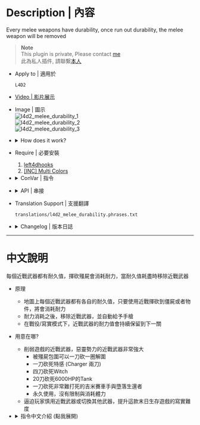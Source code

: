 # Description | 內容
Every melee weapons have durability, once run out durability, the melee weapon will be removed

> __Note__ <br/>
This plugin is private, Please contact [me](https://github.com/fbef0102/Game-Private_Plugin#私人插件列表-private-plugins-list)<br/>
此為私人插件, 請聯繫[本人](https://github.com/fbef0102/Game-Private_Plugin#私人插件列表-private-plugins-list)

* Apply to | 適用於
    ```
    L4D2
    ```

* [Video | 影片展示](https://youtu.be/8jsq8NT08S8)

* Image | 圖示
    <br/>![l4d2_melee_durability_1](image/l4d2_melee_durability_1.gif)
    <br/>![l4d2_melee_durability_2](image/l4d2_melee_durability_2.gif)
    <br/>![l4d2_melee_durability_3](image/l4d2_melee_durability_3.jpg)

* <details><summary>How does it work?</summary>

    * Every melee weapons have durability
    * Cost durability when melee S.I., Witch, infected, objects.....
    * The melee weapon will be removed once run out durability, and give pistol
</details>

* Require | 必要安裝
    1. [left4dhooks](https://forums.alliedmods.net/showthread.php?t=321696)
    2. [[INC] Multi Colors](https://github.com/fbef0102/L4D1_2-Plugins/releases/tag/Multi-Colors)

* <details><summary>ConVar | 指令</summary>

    * cfg/sourcemod/l4d2_melee_durability.cfg
        ```php
        // 0=Plugin off, 1=Plugin on.
        l4d2_melee_durability_enable "1"

        // Changes how message displays. (0: Disable, 1:In chat, 2: In Hint Box, 3: In center text)
        l4d2_melee_durability_announce_type "2"

        // 0=Display durability percent number, 1=Display durability bar
        l4d2_melee_durability_show_bar "1"

        // How much durability does it cost when melee Tank. (0: No Cost)
        l4d2_melee_durability_tank_cost "200"

        // How much durability does it cost when melee Witch. (0: No Cost)
        l4d2_melee_durability_witch_cost "150"

        // How much durability does it cost when melee Common Infected. (0: No Cost)
        l4d2_melee_durability_common_cost "50"

        // How much durability does it cost when melee Survivor. (0: No Cost)
        l4d2_melee_durability_survivor_cost "10"

        // How much durability does it cost when melee Special Infected. (0: No Cost)
        l4d2_melee_durability_infected_cost "100"

        // How much durability does it cost when melee objects. (doors, boxes, items, chairs, tables, etc.)
        l4d2_melee_durability_entity_cost "5"

        // Secondary weapon given to survivor after run out of melee durability. (1: Pistol, 2: Dual Pistol, 3: Magnum)
        l4d2_melee_durability_secondary_weapon "1"

        // 0=Permanent durability, durability of Baseball Bat.
        l4d2_melee_durability_baseball_bat "2800"

        // 0=Permanent durability, durability of Cricket Bat.
        l4d2_melee_durability_cricket_bat "3000"

        // 0=Permanent durability, durability of Crowbar.
        l4d2_melee_durability_crowbar "3300"

        // 0=Permanent durability, durability of Electric Guitar.
        l4d2_melee_durability_electric_guitar "2900"

        // 0=Permanent durability, durability of Fire Axe.
        l4d2_melee_durability_fireaxe "3500"

        // 0=Permanent durability, durability of Frying Pan.
        l4d2_melee_durability_frying_pan "2500"

        // 0=Permanent durability, durability of Golf Club.
        l4d2_melee_durability_golfclub "3000"

        // 0=Permanent durability, durability of Katana.
        l4d2_melee_durability_katana "3700"

        // 0=Permanent durability, durability of Knife.
        l4d2_melee_durability_knife "3400"

        // 0=Permanent durability, durability of Machete.
        l4d2_melee_durability_machete "4000"

        // 0=Permanent durability, durability of Pitchfork.
        l4d2_melee_durability_pitchfork "3100"

        // 0=Permanent durability, durability of shovel.
        l4d2_melee_durability_shovel "2900"

        // 0=Permanent durability, durability of Tonfa.
        l4d2_melee_durability_tonfa "2600"

        // 0=Permanent durability, durability of unknown melee weapon (Custom Third Party Melee).
        l4d2_melee_durability_unknown "3000"
        ```
</details>

* <details><summary>API | 串接</summary>

    * [l4d2_melee_durability.inc](scripting\include\l4d2_melee_durability.inc)
        ```php
        library name: l4d2_melee_durability
        ```
</details>

* Translation Support | 支援翻譯
	```
	translations/l4d2_melee_durability.phrases.txt
	```

* <details><summary>Changelog | 版本日誌</summary>

    * v1.3 (2024-7-9)
        * Add API
        * Update Cvars
        * Update Translations

    * v1.2 (2023-6-25)
        * In coop/realism mode, keep melee durability to next map.

    * v1.1 (2023-3-13)
        * Translation Support

    * v1.0 (2022-11-06)
        * Initial Release
</details>

- - - -
# 中文說明
每個近戰武器都有耐久值，揮砍殭屍會消耗耐力，當耐久值耗盡時移除近戰武器

* 原理
    * 地圖上每個近戰武器都有各自的耐久值，只要使用近戰揮砍到僵屍或者物件，將會消耗耐力
    * 耐力消耗之後，移除近戰武器，並自動給予手槍
    * 在戰役/寫實模式下，近戰武器的耐力值會持續保留到下一關

* 用意在哪?
    * 削弱遊戲的近戰武器，惡靈勢力的近戰武器非常強大
        * 被殭屍包圍可以一刀砍一圈解圍
        * 一刀砍死特感 (Charger 兩刀)
        * 四刀砍死Witch
        * 20刀砍死6000HP的Tank 
        * 一刀砍死非常難打死的吉米賽車手與墮落生還者
        * 永久使用，沒有限制與消耗體力
    * 逼迫玩家慎用近戰武器或切換其他武器，提升這款末日生存遊戲的寫實難度

* <details><summary>指令中文介紹 (點我展開)</summary>

    * cfg/sourcemod/l4d2_melee_durability.cfg
        ```php
        // 0=關閉插件, 1=開啟插件
        l4d2_melee_durability_enable "1"

        // 顯示耐久度的位置. (0: 關閉, 1: 聊天窗, 2: 螢幕下方黑底白字窗, 3: 螢幕正中間)
        l4d2_melee_durability_announce_type "2"

        // 0=用實際百分比數值顯示耐久度, 1=用圖案符號顯示耐久度
        l4d2_melee_durability_show_bar "1"

        // 揮砍Tank所消耗的耐力數值 (0: 無消耗)
        l4d2_melee_durability_tank_cost "200"

        // 揮砍Witch所消耗的耐力數值 (0: 無消耗)
        l4d2_melee_durability_witch_cost "150"

        // 揮砍普通感染者所消耗的耐力數值 (0: 無消耗)
        l4d2_melee_durability_common_cost "50"

        // 揮砍倖存者隊友所消耗的耐力數值 (0: 無消耗)
        l4d2_melee_durability_survivor_cost "10"

        // 揮砍特感所消耗的耐力數值 (0: 無消耗)
        l4d2_melee_durability_infected_cost "100"

        // 揮砍物件所消耗的耐力數值 (門, 箱子, 物品, 椅子, 桌子 等等...)
        l4d2_melee_durability_entity_cost "5"

        // 當耐力值消耗光時給予的武器. (1: 手槍, 2: 雙槍, 3: 麥格農手槍)
        l4d2_melee_durability_secondary_weapon "1"

        // 0=永久耐力, 球棒的耐力值
        l4d2_melee_durability_baseball_bat "2800"

        // 0=永久耐力, 板球拍的耐力值
        l4d2_melee_durability_cricket_bat "3000"

        // 0=永久耐力, 鐵撬的耐力值
        l4d2_melee_durability_crowbar "3300"

        // 0=永久耐力, 電吉他的耐力值
        l4d2_melee_durability_electric_guitar "2900"

        // 0=永久耐力, 斧頭的耐力值
        l4d2_melee_durability_fireaxe "3500"

        // 0=永久耐力, 平底鍋的耐力值
        l4d2_melee_durability_frying_pan "2500"

        // 0=永久耐力, 高爾夫球桿的耐力值
        l4d2_melee_durability_golfclub "3000"

        // 0=永久耐力, 武士刀的耐力值
        l4d2_melee_durability_katana "3700"

        // 0=永久耐力, 小刀的耐力值
        l4d2_melee_durability_knife "3400"

        // 0=永久耐力, 開山刀的耐力值
        l4d2_melee_durability_machete "4000"

        // 0=永久耐力, 草叉的耐力值
        l4d2_melee_durability_pitchfork "3100"

        // 0=永久耐力, 鐵鏟的耐力值
        l4d2_melee_durability_shovel "2900"

        // 0=永久耐力, 警棍的耐力值
        l4d2_melee_durability_tonfa "2600"

        // 0=永久耐力, 未知模型的近戰武器的耐力值 (三方戰役自製的近戰武器).
        l4d2_melee_durability_unknown "3000"
        ```
</details>




